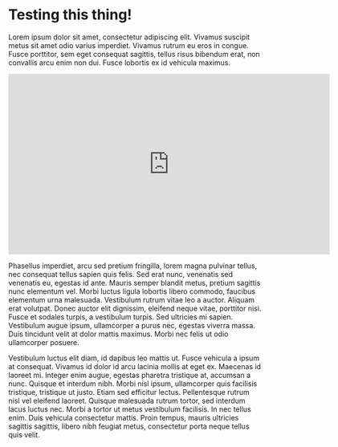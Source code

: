 ---
---

# Testing this thing!

Lorem ipsum dolor sit amet, consectetur adipiscing elit. Vivamus suscipit metus sit amet odio varius 
imperdiet. Vivamus rutrum eu eros in congue. Fusce porttitor, sem eget consequat sagittis, 
tellus risus bibendum erat, non convallis arcu enim non dui. Fusce lobortis ex id vehicula maximus.


<iframe src="https://player.vimeo.com/video/200979541" width="640" height="360" frameborder="0" webkitallowfullscreen mozallowfullscreen allowfullscreen></iframe>

Phasellus imperdiet, arcu sed pretium fringilla, lorem magna pulvinar tellus, nec consequat tellus sapien quis felis. Sed erat nunc, venenatis sed venenatis eu, egestas id ante. Mauris semper blandit metus, pretium sagittis nunc elementum vel. Morbi luctus ligula lobortis libero commodo, faucibus elementum urna malesuada. Vestibulum rutrum vitae leo a auctor. Aliquam erat volutpat. Donec auctor elit dignissim, eleifend neque vitae, porttitor nisi. Fusce et sodales turpis, a vestibulum turpis. Sed ultricies mi sapien. Vestibulum augue ipsum, ullamcorper a purus nec, egestas viverra massa. Duis tincidunt velit at dolor mattis maximus. Morbi nec felis ut odio ullamcorper posuere.

Vestibulum luctus elit diam, id dapibus leo mattis ut. Fusce vehicula a ipsum at consequat. Vivamus id dolor id arcu lacinia mollis at eget ex. Maecenas id laoreet mi. Integer enim augue, egestas pharetra tristique at, accumsan a nunc. Quisque et interdum nibh. Morbi nisl ipsum, ullamcorper quis facilisis tristique, tristique ut justo. Etiam sed efficitur lectus. Pellentesque rutrum nisl vel eleifend laoreet. Quisque malesuada rutrum tortor, sed interdum lacus luctus nec. Morbi a tortor ut metus vestibulum facilisis. In nec tellus enim. Duis vehicula consectetur mattis. Proin tempus, mauris ultricies sagittis sagittis, libero nibh feugiat metus, consectetur porta neque tellus quis velit.
